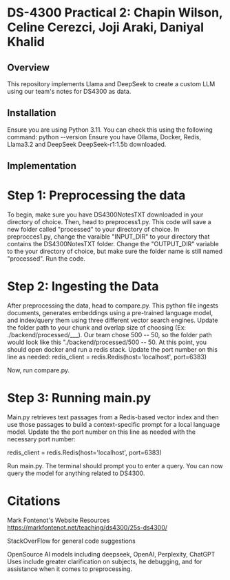 # DS-4300 Practical 2: Chapin Wilson, Celine Cerezci, Joji Araki, Daniyal Khalid

## Overview

This repository implements Llama and DeepSeek to create a custom LLM using our team's notes for DS4300 as data.

## Installation

Ensure you are using Python 3.11. You can check this using the following command:
python --version
Ensure you have Ollama, Docker, Redis, Llama3.2 and DeepSeek DeepSeek-r1:1.5b downloaded.

## Implementation

# Step 1: Preprocessing the data
To begin, make sure you have DS4300NotesTXT downloaded in your directory of choice. Then, head to preprocess1.py. This code will save a new folder called "processed" to your directory of choice. In preprocces1.py, change the varaible "INPUT_DIR" to your directory that contains the DS4300NotesTXT folder. Change the "OUTPUT_DIR" variable to the your directory of choice, but make sure the folder name is still named "processed". Run the code.

# Step 2: Ingesting the Data

After preprocessing the data, head to compare.py. This python file ingests documents, generates embeddings using a pre-trained language model, and index/query them using three different vector search engines. Update the folder path to your chunk and overlap size of choosing (Ex: ./backend/processed/___). Our team chose 500 -- 50, so the folder path would look like this "./backend/processed/500 -- 50. At this point, you should open docker and run a redis stack. Update the port number on this line as needed: 
redis_client = redis.Redis(host='localhost', port=6383)

Now, run compare.py.

# Step 3: Running main.py

Main.py retrieves text passages from a Redis-based vector index and then use those passages to build a context-specific prompt for a local language model. Update the the port number on this line as needed with the necessary port number: 

redis_client = redis.Redis(host='localhost', port=6383)

Run main.py. The terminal should prompt you to enter a query. You can now query the model for anything related to DS4300. 


# Citations
Mark Fontenot's Website Resources 
https://markfontenot.net/teaching/ds4300/25s-ds4300/

StackOverFlow for general code suggestions

OpenSource AI models including deepseek, OpenAI, Perplexity, ChatGPT
Uses include greater clarification on subjects, he debugging, and for assistance when it comes to
preprocessing.